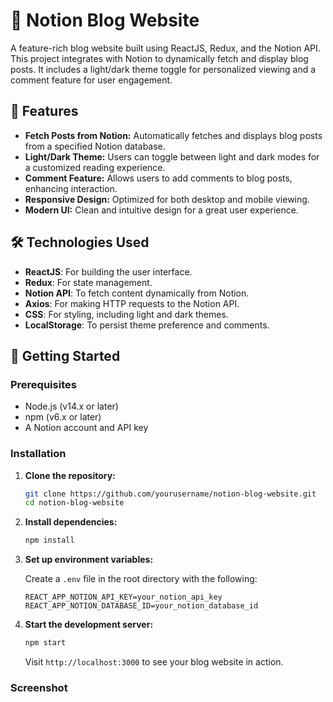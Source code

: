 # 📝 Notion Blog Website

A feature-rich blog website built using ReactJS, Redux, and the Notion API. This project integrates with Notion to dynamically fetch and display blog posts. It includes a light/dark theme toggle for personalized viewing and a comment feature for user engagement.

## 🌟 Features

- **Fetch Posts from Notion:** Automatically fetches and displays blog posts from a specified Notion database.
- **Light/Dark Theme:** Users can toggle between light and dark modes for a customized reading experience.
- **Comment Feature:** Allows users to add comments to blog posts, enhancing interaction.
- **Responsive Design:** Optimized for both desktop and mobile viewing.
- **Modern UI:** Clean and intuitive design for a great user experience.

## 🛠️ Technologies Used

- **ReactJS**: For building the user interface.
- **Redux**: For state management.
- **Notion API**: To fetch content dynamically from Notion.
- **Axios**: For making HTTP requests to the Notion API.
- **CSS**: For styling, including light and dark themes.
- **LocalStorage**: To persist theme preference and comments.

## 🚀 Getting Started

### Prerequisites

- Node.js (v14.x or later)
- npm (v6.x or later)
- A Notion account and API key

### Installation

1. **Clone the repository:**

   ```bash
   git clone https://github.com/yourusername/notion-blog-website.git
   cd notion-blog-website
   ```

2. **Install dependencies:**

   ```bash
   npm install
   ```

3. **Set up environment variables:**

   Create a `.env` file in the root directory with the following:

   ```plaintext
   REACT_APP_NOTION_API_KEY=your_notion_api_key
   REACT_APP_NOTION_DATABASE_ID=your_notion_database_id
   ```

4. **Start the development server:**

   ```bash
   npm start
   ```

   Visit `http://localhost:3000` to see your blog website in action.

### Screenshot
